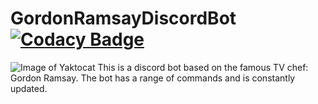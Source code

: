 # GordonRamsayDiscordBot [![Codacy Badge](https://app.codacy.com/project/badge/Grade/32298563e6cb46ae95461d059061a221)](https://www.codacy.com/gh/Arrowerse2001/GordonRamsayDiscordBot/dashboard?utm_source=github.com&amp;utm_medium=referral&amp;utm_content=Arrowerse2001/GordonRamsayDiscordBot&amp;utm_campaign=Badge_Grade)

![Image of Yaktocat](https://octodex.github.com/images/yaktocat.png)
This is a discord bot based on the famous TV chef: Gordon Ramsay. The bot has a range of commands and is constantly updated.
